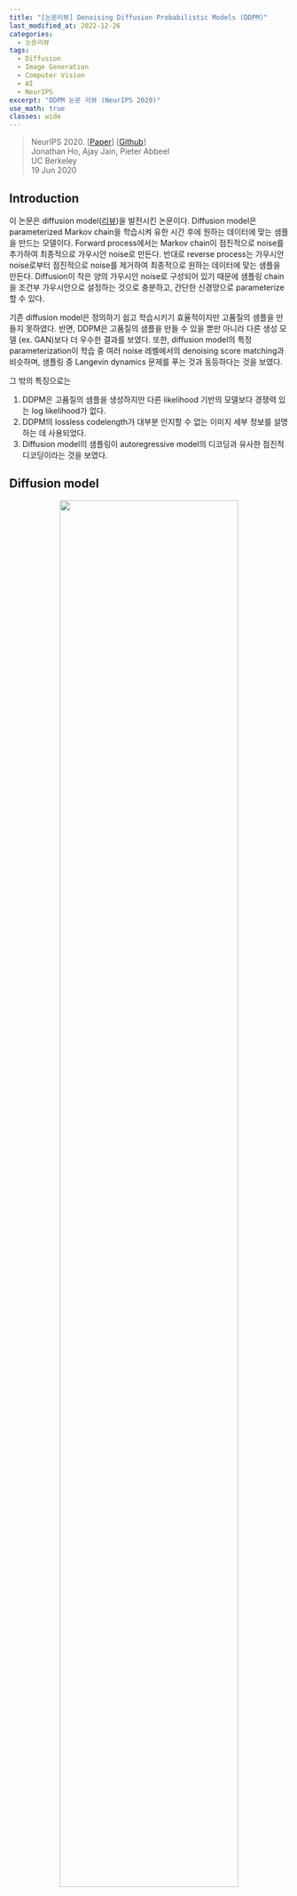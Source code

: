 ```yaml
---
title: "[논문리뷰] Denoising Diffusion Probabilistic Models (DDPM)"
last_modified_at: 2022-12-26
categories:
  - 논문리뷰
tags:
  - Diffusion
  - Image Generation
  - Computer Vision
  - AI
  - NeurIPS
excerpt: "DDPM 논문 리뷰 (NeurIPS 2020)"
use_math: true
classes: wide
---
```


> NeurIPS 2020. [[Paper](https://arxiv.org/abs/2006.11239)] [[Github](https://github.com/lucidrains/denoising-diffusion-pytorch)]  
> Jonathan Ho, Ajay Jain, Pieter Abbeel  
> UC Berkeley  
> 19 Jun 2020  

## Introduction
이 논문은 diffusion model([리뷰](https://kimjy99.github.io/논문리뷰/dul-nt/))을 발전시킨 논문이다. Diffusion model은 parameterized Markov chain을 학습시켜 유한 시간 후에 원하는 데이터에 맞는 샘플을 만드는 모델이다. Forward process에서는 Markov chain이 점진적으로 noise를 추가하여 최종적으로 가우시안 noise로 만든다. 반대로 reverse process는 가우시안 noise로부터 점진적으로 noise를 제거하여 최종적으로 원하는 데이터에 맞는 샘플을 만든다. Diffusion이 작은 양의 가우시안 noise로 구성되어 있기 때문에 샘플링 chain을 조건부 가우시안으로 설정하는 것으로 충분하고, 간단한 신경먕으로 parameterize할 수 있다. 

기존 diffusion model은 정의하기 쉽고 학습시키기 효율적이지만 고품질의 샘플을 만들지 못하였다. 반면, DDPM은 고품질의 샘플을 만들 수 있을 뿐만 아니라 다른 생성 모델 (ex. GAN)보다 더 우수한 결과를 보였다. 또한, diffusion model의 특정 parameterization이 학습 중 여러 noise 레벨에서의 denoising score matching과 비슷하며, 샘플링 중 Langevin dynamics 문제를 푸는 것과 동등하다는 것을 보였다.  

그 밖의 특징으로는
1. DDPM은 고품질의 샘플을 생성하지만 다른 likelihood 기반의 모델보다 경쟁력 있는 log likelihood가 없다.
2. DDPM의 lossless codelength가 대부분 인지할 수 없는 이미지 세부 정보를 설명하는 데 사용되었다. 
3. Diffusion model의 샘플링이 autoregressive model의 디코딩과 유사한 점진적 디코딩이라는 것을 보였다. 

## Diffusion model

<center><img src='{{"/assets/img/ddpm/ddpm-graph.webp" | relative_url}}' width="80%"></center>

Diffusion model은 $p_\theta (x_0) := \int p_\theta (x_{0:T}) dx_{1:T}$로 정의한다. $x_1, \cdots, x_T$는 데이터 $x_0 \sim q(x_0 )$와 같은 크기이다. Joint distribution (결합 분포) $p_\theta (x_{0:T})$는 reverse process라 불리며, $p(x_T ) = \mathcal{N} (x_T ; 0, I )$에서 시작하는 Gaussian transition으로 이루어진 Markov chain으로 정의된다. 

$$
\begin{equation}
p_\theta (x_{0:T}) := p(x_T) \prod_{t=1}^T p_\theta (x_{t-1}|x_{t}) \\
p_\theta (x_{t-1}|x_{t}) := \mathcal{N} (x_{t-1} ; \mu_\theta (x_t , t), \Sigma_\theta (x_t , t))
\end{equation}
$$

<br>
Diffusion model이 다른 latent variable model과 다른 점은 forward process 혹은 diffusion process라 불리는 approximate posterior $q(x_{1:T}|x_0)$가
$\beta_1, \cdots, \beta_T$에 따라 가우시안 noise를 점진적으로 추가하는 Markov chain이라는 것이다. 

$$
\begin{equation}
q (x_{1:T}|x_0) := \prod_{t=1}^T q (x_{t}|x_{t-1}) \\
q (x_{t}|x_{t-1}) := \mathcal{N} (x_{t} ; \sqrt{1-\beta_t} x_{t-1}, \beta_t I)
\end{equation}
$$

학습은 negative log likelihood에 대한 일반적인 variational bound을 최적화하는 것으로 진행된다. 

$$
\begin{equation}
L:= \mathbb{E} [-\log p_\theta (x_0)] \le \mathbb{E}_q \bigg[ -\log \frac{p_\theta (x_{0:T})}{q(x_{1:T}|x_0)} \bigg]
\le \mathbb{E}_q \bigg[ -\log p(x_T) - \sum_{t \ge 1} \log \frac{p_\theta (x_{t-1}|x_t)}{q(x_t|x_{t-1})} \bigg]
\end{equation}
$$

$\beta_t$는 reparameterization으로 학습하거나 hyper-parameter로 상수로 둘 수 있다. 또한 $\beta_t$가 충분히 작으면 forward process와 reverse process가 같은 함수 형태이므로 reverse process의 표현력은
$p_\theta (x_{t-1}|x_t)$에서 가우시안 conditional의 선택에 따라 부분적으로 보장된다. 

Forward process에서 주목할만한 것은 closed form으로 임의의 시간 $t$에서 샘플링 $x_t$가 가능하다는 것이다.

$$
\begin{equation}
\alpha_t := 1-\beta_t, \quad \bar{\alpha_t} := \prod_{s=1}^t \alpha_s \\
q(x_t | x_0) = \mathcal{N} (x_t ; \sqrt{\vphantom{1} \bar{\alpha_t}} x_0 , (1-\bar{\alpha_t})I)
\end{equation}
$$

<details>
<summary style="cursor: pointer;"> <b>증명)</b> </summary>

<hr style='border:2px solid black'>
$q (x_{t}|x_{t-1}) = \mathcal{N} (x_{t} ; \sqrt{1-\beta_t} x_{t-1}, \beta_t I)$이므로

$$
\begin{aligned}
x_t &= \sqrt{1-\beta_t} x_{t-1} + \sqrt{\beta_t} \epsilon_{t-1} & (\epsilon_{t-1} \sim \mathcal{N} (0, I)) \\
&= \sqrt{\alpha_t} x_{t-1} + \sqrt{1-\alpha_t} \epsilon_{t-1} \\
&= \sqrt{\alpha_t} (\sqrt{\alpha_{t-1}} x_{t-2} + \sqrt{1-\alpha_{t-1}} \epsilon_{t-2}) + \sqrt{1-\alpha_t} \epsilon_{t-1} & (\epsilon_{t-2} \sim \mathcal{N}(0, I))\\
&= \sqrt{\alpha_t \alpha_{t-1}} x_{t-2} + \sqrt{\alpha_t (1-\alpha_{t-1})} \epsilon_{t-2} + \sqrt{1-\alpha_t} \epsilon_{t-1} \\
\end{aligned}
$$

$\alpha_t (1-\alpha_{t-1}) + 1-\alpha_t = 1 - \alpha_t \alpha_{t-1}$이므로 $\sqrt{\alpha_t (1-\alpha_{t-1})} \epsilon_{t-2} + \sqrt{1-\alpha_t} \epsilon_{t-1} \sim \mathcal{N}(0, (1 - \alpha_t \alpha_{t-1})I)$이고 대입하면, 

$$
\begin{aligned}
x_t &= \sqrt{\alpha_t \alpha_{t-1}} x_{t-2} + \sqrt{1 - \alpha_t \alpha_{t-1}} \epsilon'_{t-2} & (\epsilon'_{t-2} \sim \mathcal{N}(0, I)) \\
&= \sqrt{\alpha_t \alpha_{t-1} \alpha_{t-2}} x_{t-3} + \sqrt{1 - \alpha_t \alpha_{t-1} \alpha_{t-2}} \epsilon'_{t-3} & (\epsilon'_{t-3} \sim \mathcal{N}(0, I)) \\
&= \cdots \\
&= \sqrt{ \vphantom{1} \bar{\alpha}_t} x_{0} + \sqrt{1 - \bar{\alpha}_t} \epsilon'_{0} & (\epsilon'_{0} \sim \mathcal{N}(0, I))
\end{aligned}
$$

<br>
따라서, $q(x_t | x_0) = \mathcal{N} (x_t ; \sqrt{\vphantom{1} \bar{\alpha}_t} x_0 , (1-\bar{\alpha}_t)I)$이다.  
<hr style='border:2px solid black'>
</details>

<br>
한 번에 샘플링이 가능하므로 stochastic gradient descent을 이용하여 효율적인 학습이 가능하다. $L$을 다음과 같이 다시 쓰면 분산 감소로 인해 추가 개선이 가능하다. 

$$
\begin{equation}
L = \mathbb{E}_q \bigg[ \underbrace{D_{KL} (q(x_T | x_0) \; || \; p(x_T))}_{L_T}
+ \sum_{t>1} \underbrace{D_{KL} (q(x_{t-1} | x_t , x_0) \; || \; p_\theta (x_{t-1} | x_t))}_{L_{t-1}}
\underbrace{- \log p_\theta (x_0 | x_1)}_{L_0} \bigg]
\end{equation}
$$

위 식은 KL divergence으로 forward process posterior (ground truth)와 $p_\theta (x_{t-1} \vert x_t)$를 직접 비교하며, 이는 tractable하다. 두 가우시안 분포에 대한 KL Divergence는 closed form으로 된 Rao-Blackwellized 방식으로 계산할 수 있기 때문에 $L$을 쉽게 계산할 수 있다. 

$q(x_{t-1} \vert x_t, x_0)$는 다음 식으로 계산할 수 있다. 

$$
\begin{aligned}
q (x_{t-1} | x_t, x_0) &= \mathcal{N} (x_{t-1} ; \tilde{\mu_t} (x_t, x_0), \tilde{\beta_t} I), \\
\rm{where} \quad \tilde{\mu_t} (x_t, x_0) &:= \frac{\sqrt{\vphantom{1} \bar{\alpha}_{t-1}} \beta_t}{1-\bar{\alpha}_t} x_0 + \frac{\sqrt{\alpha_t}(1-\bar{\alpha}_{t-1})}{1-\bar{\alpha}_t} x_t
\quad \rm{and} \quad \tilde{\beta_t} := \frac{1-\bar{\alpha}_{t-1}}{1-\bar{\alpha}_t} \beta_t
\end{aligned}
$$

<details>
<summary style="cursor: pointer;"> <b>증명)</b> </summary>

<hr style='border:2px solid black'>

$$
\begin{aligned}
q(x_{t-1} | x_t, x_0) &= q(x_t | x_{t-1}, x_0) \frac{q(x_{t-1} | x_0)}{q(x_t | x_0)} \\
& \propto \exp \bigg(- \frac{1}{2} (\frac{(x_t - \sqrt{\alpha_t} x_{t-1})^2}{\beta_t}
+ \frac{(x_{t-1} - \sqrt{\vphantom{1} \bar{\alpha}_{t-1}} x_0)^2}{1-\bar{\alpha}_{t-1}}
- \frac{(x_t - \sqrt{\vphantom{1} \bar{\alpha}_{t}} x_0)^2}{1-\bar{\alpha}_{t}}) \bigg) \\
&= \exp \bigg(- \frac{1}{2} (\frac{x_t^2 - 2\sqrt{\alpha_t} x_t x_{t-1} + \alpha_t x_{t-1}^2}{\beta_t}
+ \frac{x_{t-1}^2 - 2\sqrt{\vphantom{1} \bar{\alpha}_{t-1}} x_{t-1} x_0 + \bar{\alpha}_{t-1} x_0^2}{1-\bar{\alpha}_{t-1}}
- \frac{(x_t - \sqrt{\vphantom{1} \bar{\alpha}_{t}} x_0)^2}{1-\bar{\alpha}_{t}}) \bigg) \\
&= \exp \bigg(- \frac{1}{2} ((\frac{\alpha_t}{\beta_t} + \frac{1}{1-\bar{\alpha}_{t-1}}) x_{t-1}^2
- 2(\frac{\sqrt{\alpha_t}}{\beta_t}x_t + \frac{\sqrt{\vphantom{1} \bar{\alpha}_{t-1}}}{1-\bar{\alpha}_{t-1}} x_0) x_{t-1}
+ C(x_t, x_0)) \bigg) \\
&= A(x_t, x_0) \exp \bigg( -\frac{1}{2 \tilde{\beta}_t} (x_{t-1} - \tilde{\mu}_t (x_t, x_0))^2 \bigg) \\
\tilde{\beta}_t &= 1 / \bigg( \frac{\alpha_t}{\beta_t} + \frac{1}{1-\bar{\alpha}_{t-1}} \bigg)
= \frac{\beta_t (1-\bar{\alpha}_{t-1})}{\alpha_t (1-\bar{\alpha}_{t-1}) + \beta_t}
= \frac{\beta_t (1-\bar{\alpha}_{t-1})}{\alpha_t -\alpha_t \bar{\alpha}_{t-1} + \beta_t}
= \frac{1-\bar{\alpha}_{t-1}}{1 - \bar{\alpha}_t} \beta_t \\
\tilde{\mu_t} (x_t, x_0) &= (\frac{\sqrt{\alpha_t}}{\beta_t}x_t + \frac{\sqrt{\vphantom{1} \bar{\alpha}_{t-1}}}{1-\bar{\alpha}_{t-1}} x_0) \tilde{\beta}_t
= (\frac{\sqrt{\alpha_t}}{\beta_t}x_t + \frac{\sqrt{\vphantom{1} \bar{\alpha}_{t-1}}}{1-\bar{\alpha}_{t-1}} x_0) \frac{1-\bar{\alpha}_{t-1}}{1 - \bar{\alpha}_t} \beta_t \\
&= \frac{\sqrt{\vphantom{1} \bar{\alpha}_{t-1}} \beta_t}{1-\bar{\alpha}_t} x_0 + \frac{\sqrt{\alpha_t}(1-\bar{\alpha}_{t-1})}{1-\bar{\alpha}_t} x_t
\end{aligned}
$$

<hr style='border:2px solid black'>
</details>

<br>
위와 같이 $q(x_{t-1} \vert x_t)$는 계산하기 어렵지만 $q(x_{t-1} \vert x_t, x_0)$는 쉽게 계산할 수 있다. 즉, $x_t$에서 $x_{t-1}$을 바로 구하는 것은 어렵지만 $x_0$를 조건으로 주면 쉽게 구할 수 있다. 

##  Diffusion models and denoising autoencoders
### 1. Forward process와 $L_T$

실험에서 forward process의 분산 $\beta_t$을 상수로 고정할 것이기 때문에 approximate posterior $q$에는 학습되는 파라미터가 없다. 따라서 학습 중에 $L_T$는 상수이므로 무시할 수 있다. 

### 2. Reverse process와 $L_{1:T-1}$

$1 < t \le T$에 대한 $p_\theta (x_{t-1} \vert x_t) = \mathcal{N} (x_{t-1} ; \mu_\theta (x_t, t) ; \Sigma_\theta (x_t, t))$을 다음과 같이 설정하였다. 

1. $\Sigma_\theta (x_t, t) = \sigma_t^2 I$로 두었으며, $\sigma_t$는 학습하지 않는 $t$에 의존하는 상수이다. 실험을 해 본 결과, $\sigma_t^2 = \beta_t$나 $\sigma_t^2 = \tilde{\beta_t}$로 두어도 비슷한 결과가 나온다고 한다.  
2. $\mu_\theta (x_t, t)$를 나타내기 위해 특정 parameterization을 제안한다. $p_\theta (x_{t-1}\vert x_t) = \mathcal{N} (x_{t-1} ; \mu_\theta (x_t, t), \sigma_t^2 I)$에 대하여 다음과 같이 쓸 수 있다.  

$$
\begin{equation}
L_{t-1} = \mathbb{E}_q \bigg[ \frac{1}{2\sigma_t^2} \| \tilde{\mu_t} (x_t, x_0) - \mu_\theta (x_t, t) \|^2 \bigg] + C
\end{equation}
$$

<details>
<summary style="cursor: pointer;"> <b>증명)</b> </summary>

<hr style='border:2px solid black'>
$q(x) = \mathcal{N} (\mu_1, \sigma_1^2 I)$이고 $p(x) = \mathcal{N} (\mu_2, \sigma_2^2 I)$이라고 하자 ($\mu_1, \mu_2 \in \mathbb{R}^d$). $x \in \mathbb{R}^d$일 때, KL divergence는 다음과 같다. 

$$
\begin{equation}
D_{KL} (q \| p) = - \int q(x) \log p(x) dx + \int q(x) \log q(x) dx
\end{equation}
$$

$$
\begin{aligned}
- \int q(x) \log p(x) dx &= - \int q(x) \log \frac{1}{(\sqrt{2\pi} \sigma_2)^{d}} \exp \bigg(- \frac{(x-\mu_2)^2}{2\sigma_2^2}\bigg) dx \\
&= \frac{d}{2} \log (2\pi \sigma_2^2) - \int q(x) \bigg( - \frac{(x-\mu_2)^2}{2\sigma_2^2} \bigg) dx \\
&= \frac{d}{2} \log (2\pi \sigma_2^2) + \frac{\mathbb{E}_q [(x - \mu_2)^\top (x - \mu_2)]}{2\sigma_2^2} \\
&= \frac{d}{2} \log (2\pi \sigma_2^2) + \frac{\mathbb{E}_q [x^\top x] - 2 \mathbb{E}_q [x^\top \mu_2] + \mathbb{E}_q [\mu_2^\top \mu_2]}{2\sigma_2^2} \\
&= \frac{d}{2} \log (2\pi \sigma_2^2) + \frac{\textrm{tr}(\sigma_1^2 I) + \mu_1^\top \mu_1 - 2 \mu_2^\top \mathbb{E}_q [x] + \mu_2^\top \mu_2}{2\sigma_2^2} \\
&= \frac{d}{2} \log (2\pi \sigma_2^2) + \frac{d \sigma_1^2 + \mu_1^\top \mu_1 - 2 \mu_2^\top \mu_1 + \mu_2^\top \mu_2}{2\sigma_2^2} \\
&= \frac{d}{2} \log (2\pi \sigma_2^2) + \frac{d \sigma_1^2 + \| \mu_1 - \mu_2 \|^2}{2\sigma_2^2}
\end{aligned}
$$

$$
\begin{aligned}
D_{KL} (q \| p) &= \frac{d}{2} \log (2\pi \sigma_2^2) + \frac{d \sigma_1^2 + \| \mu_1 - \mu_2 \|^2}{2\sigma_2^2} - \frac{d}{2} \log (2\pi \sigma_1^2) - \frac{d}{2} \\
&= \frac{d}{2} \log ( \frac{\sigma_2^2}{\sigma_1^2}) + \frac{d(\sigma_1^2 - \sigma_2^2) + \| \mu_1 - \mu_2 \|^2}{2\sigma_2^2}
\end{aligned}
$$

$q (x_{t-1} \vert x_t, x_0) = \mathcal{N} (x_{t-1} ; \tilde{\mu_t} (x_t, x_0), \tilde{\beta_t} I)$이고 $p_\theta (x_{t-1} \vert x_t) = \mathcal{N} (x_{t-1} ; \mu_\theta (x_t, t), \sigma_t^2 I)$이므로 $\mu_1 = \tilde{\mu_t} (x_t, x_0)$, $\mu_2 = \mu_\theta (x_t, t)$, $\sigma_1^2 = \tilde{\beta_t}$, $\sigma_2^2 = \sigma_t^2$를 $L_{t-1}$에 대입하면 다음과 같다. 

$$
\begin{aligned}
L_{t-1} &= \mathbb{E}_q \bigg[ D_{KL} (q(x_{t-1} | x_t , x_0) \; || \; p_\theta (x_{t-1} | x_t)) \bigg] \\
&= \mathbb{E}_q \bigg[ \frac{d}{2} \log ( \frac{\sigma_t^2}{\tilde{\beta_t}}) + \frac{d (\tilde{\beta_t} - \sigma_t^2) + (\tilde{\mu_t} (x_t, x_0) - \mu_\theta (x_t, t))^2}{2\sigma_t^2} \bigg]\\
&= \mathbb{E}_q \bigg[ \frac{1}{2\sigma_t^2} \| \tilde{\mu_t} (x_t, x_0) - \mu_\theta (x_t, t) \|^2 \bigg]
+ \mathbb{E}_q \bigg[ \frac{d}{2} \log ( \frac{\sigma_t^2}{\tilde{\beta_t}}) + \frac{d (\tilde{\beta_t} - \sigma_t^2)}{2\sigma_t^2}\bigg] \\
&= \mathbb{E}_q \bigg[ \frac{1}{2\sigma_t^2} \| \tilde{\mu_t} (x_t, x_0) - \mu_\theta (x_t, t) \|^2 \bigg] + C
\end{aligned}
$$

$C$는 $\tilde{\beta_t}$와 $\sigma_t^2$으로 계산되는 값이므로 $t$에만 의존하는 값이다. 

<hr style='border:2px solid black'>
</details>

<br>
$C$는 $\theta$에 독립적인 상수이다. 따라서 $L_{t-1}$은 ground truth $\tilde{\mu_t}$에 $\mu_\theta$가 가까워지도록 학습된다. 샘플링하는 식

$$
\begin{equation}
x_t(x_0, \epsilon) = \sqrt{\vphantom{1} \bar{\alpha}_t} x_0 + \sqrt{1-\bar{\alpha}_t}\epsilon, \quad \epsilon \sim \mathcal{N}(0,I)
\end{equation}
$$

을 변형하면

$$
\begin{equation}
x_0 = \frac{1}{\sqrt{\vphantom{1} \bar{\alpha}_t}} (x_t(x_0, \epsilon) - \sqrt{1-\bar{\alpha}_t}\epsilon)
\end{equation}
$$

이고 $\tilde{\mu_t} (x_t, x_0)$에 대입하여 정리하면 다음과 같다. 

$$
\begin{aligned}
\tilde{\mu_t} (x_t, x_0) &= \frac{\sqrt{\vphantom{1} \bar{\alpha}_{t-1}} \beta_t}{1-\bar{\alpha}_t} x_0 + \frac{\sqrt{\alpha_t}(1-\bar{\alpha}_{t-1})}{1-\bar{\alpha}_t} x_t \\
&= \frac{\sqrt{\vphantom{1} \bar{\alpha}_{t-1}} \beta_t}{1-\bar{\alpha}_t} \frac{1}{\sqrt{\vphantom{1} \bar{\alpha}_t}} (x_t(x_0, \epsilon) - \sqrt{1-\bar{\alpha}_t}\epsilon) + \frac{\sqrt{\alpha_t}(1-\bar{\alpha}_{t-1})}{1-\bar{\alpha}_t} x_t \\
&= \bigg( \frac{\sqrt{\vphantom{1} \bar{\alpha}_{t-1}}}{\sqrt{\vphantom{1} \bar{\alpha}_t}} \frac{\beta_t}{1-\bar{\alpha}_t} + \frac{1}{\sqrt{\alpha_t}} \frac{\alpha_t(1-\bar{\alpha}_{t-1})}{1-\bar{\alpha}_t} \bigg) x_t(x_0, \epsilon) - \frac{\sqrt{\vphantom{1} \bar{\alpha}_{t-1}}}{\sqrt{\vphantom{1} \bar{\alpha}_t}} \frac{\beta_t}{\sqrt{1-\bar{\alpha}_t}} \epsilon\\
&= \frac{1}{\sqrt{\alpha_t}} \bigg(\bigg( \frac{\beta_t + \alpha_t - \alpha_t \bar{\alpha}_{t-1}}{1-\bar{\alpha}_t} \bigg) x_t(x_0, \epsilon) - \frac{\beta_t}{\sqrt{1-\bar{\alpha}_t}} \epsilon \bigg) \\
&= \frac{1}{\sqrt{\alpha_t}} \bigg( x_t(x_0, \epsilon) - \frac{\beta_t}{\sqrt{1-\bar{\alpha}_t}} \epsilon \bigg) \\
L_{t-1} - C &= \mathbb{E}_{x_0, \epsilon} \bigg[ \frac{1}{2\sigma_t^2} \bigg\| \frac{1}{\sqrt{\alpha_t}} \bigg( x_t(x_0, \epsilon) - \frac{\beta_t}{\sqrt{1-\bar{\alpha}_t}} \epsilon \bigg) - \mu_\theta (x_t(x_0, \epsilon), t) \bigg\|^2 \bigg]
\end{aligned}
$$

$\mu_\theta$에서 $x_t$는 forward process에서 만들어 모델의 입력으로 줄 수 있다. 따라서 다음과 같이 parameterization을 하면 마치 residual을 계산하는 것처럼 $x_{t-1}$을 바로 계산하는 것이 아니라 제거된 noise $\epsilon$을 예측하여 $x_t$에서 빼주는 방식을 사용할 수 있다. 

$$
\begin{equation}
\mu_\theta (x_t, t) = \frac{1}{\sqrt{\alpha_t}} \bigg( x_t - \frac{\beta_t}{\sqrt{1-\bar{\alpha}_t}} \epsilon_\theta (x_t, t) \bigg)
\end{equation}
$$

$\epsilon_\theta$는 $x_t$로부터 $\epsilon$을 예측하는 function approximator이다.

$x_{t-1} \sim p_\theta (x_{t-1} \vert x_t)$의 샘플링은 다음과 같이 진행된다. 

$$
\begin{equation}
x_{t-1} = \frac{1}{\sqrt{\alpha_t}} \bigg( x_t - \frac{\beta_t}{\sqrt{1- \bar{\alpha}_t}} \epsilon_\theta (x_t, t) \bigg) + \sigma_t z, \quad z \sim \mathcal{N} (0, I)
\end{equation}
$$

정리하면, 학습과 샘플링 과정은 다음 알고리즘과 같이 진행된다. 

<center><img src='{{"/assets/img/ddpm/ddpm-algorithm.webp" | relative_url}}' width="80%"></center>

샘플링 과정 (Algorithm 2)은 데이터 밀도의 학습된 기울기로 $\epsilon_\theta$를 사용하는 Langevin 역학과 유사하다.

추가로, parameterization을 한 $\mu_\theta$를 objective function 식에 대입하면

$$
\begin{equation}
L_{t-1} - C = \mathbb{E}_{x_0, \epsilon} \bigg[ \frac{\beta_t^2}{2\sigma_t^2 \alpha_t (1-\bar{\alpha}_t)} \| \epsilon - \epsilon_\theta (\sqrt{\vphantom{1} \bar{\alpha}_t} + \sqrt{1-\bar{\alpha}_t} \epsilon, t) \|^2 \bigg]
\end{equation}
$$

인데, 이는 여러 noise 레벨에서의 denoising score matching과 유사하며 Langevin-like reverse process의 variational bound과 같다. 

### 3. Data scaling, reverse process decoder, and $L_0$

이미지 데이터는 0부터 255까지의 정수로 되어있고 -1부터 1까지의 실수로 선형적으로 스케일링되어 주어진다. 이를 통해 신경망(reverse process)이 표준 정규 prior $p(x_T)$에서 시작하여 언제나 스케일링된 이미지로 갈 수 있게 한다. 이산적인(discrete) log likelihood를 얻기 위하여 reverse process의 마지막 항 $L_0$를 가우시안 분포 $\mathcal{N} (x_0; \mu_\theta (x_1, 1), \sigma_1^2 I)$에서 나온 독립적인 discrete decoder로 설정하였다.  

$$
\begin{aligned}
p_\theta (x_0 | x_1) &= \prod_{i=1}^D \int_{\delta_{-} (x_0^i)}^{\delta_{+} (x_0^i)} \mathcal{N} (x; \mu_\theta^i (x_1, 1), \sigma_1^2) dx \\
\delta_{+} (x) &= \begin{cases}
  \infty & (x = 1) \\
  x + \frac{1}{255} & (x < 1)
\end{cases}
\quad &\delta_{-} (x) = \begin{cases}
  -\infty & (x = -1) \\
  x - \frac{1}{255} & (x > -1)
\end{cases}
\end{aligned}
$$

$D$는 데이터의 dimensionality이며 $i$는 각 좌표를 나타낸다. 

### 4. Simplified training objective
저자들은 training objective를 다음과 같이 simplification하였다. 

$$
\begin{equation}
L_{\rm{simple}} := \mathbb{E}_{t, x_0, \epsilon} \bigg[ \| \epsilon - \epsilon_\theta (\sqrt{\vphantom{1} \bar{\alpha}_t} + \sqrt{1-\bar{\alpha}_t} \epsilon, t) \|^2 \bigg]
\end{equation}
$$

여기서 $t$는 1과 T 사이에서 uniform하다. Simplified objective는 기존의 training objective에서 가중치를 제거한 형태이다. 이 가중치항은 $t$에 대한 함수로, $t$가 작을수록 큰 값을 가지기 때문에 $t$가 작을 때 더 큰 가중치가 부여되어 학습된다. 즉, 매우 작은 양의 noise가 있는 데이터에서 noise를 제거하는데 집중되어 학습된다. 따라서 매우 작은 $t$에서는 학습이 잘 진행되지만 큰 $t$에서는 학습이 잘 되지 않기 때문에 가중치항을 제거하여 큰 $t$에서도 학습이 잘 진행되도록 한다. 

실험을 통하여 가중치항을 제거한 $L_{\rm{simple}}$이 더 좋은 샘플을 생성하는 것을 확인했다고 한다. 

## Experiments
- 모든 실험에서 $T = 1000$
- $\beta_t$는 $\beta_1 = 10^{-4}$에서 $\beta_T = 0.02$로 선형적으로 증가
- $x_T$에서 signal-to-noise-ratio는 최대한 작게 $(L_T = D_{KL}(q(x_T\vert x_0) \; \| \; \mathcal{N}(0,I)) \approx 10^{-5})$
- 신경망은 group normalization을 사용하는 U-Net backbone (unmasked PixelCNN++과 비슷한 구조)
- Transformer sinusoidal position embedding으로 모델에게 시간 $t$를 입력
- 16x16 feature map에서 self-attention 사용

## Results
<center>
  <img src='{{"/assets/img/ddpm/ddpm-table1.webp" | relative_url}}' width="55%">
  &nbsp; &nbsp;
  <img src='{{"/assets/img/ddpm/ddpm-table2.webp" | relative_url}}' width="35%">
</center>

<center><img src='{{"/assets/img/ddpm/ddpm-lsun.webp" | relative_url}}' width="80%"></center>
<center><img src='{{"/assets/img/ddpm/ddpm-celeba.webp" | relative_url}}' width="80%"></center>